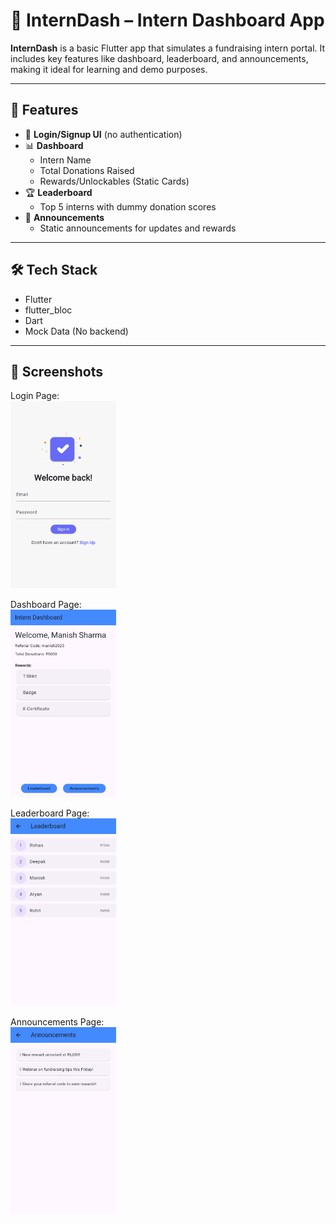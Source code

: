 # 🚀 InternDash – Intern Dashboard App

**InternDash** is a basic Flutter app that simulates a fundraising intern portal. It includes key features like dashboard, leaderboard, and announcements, making it ideal for learning and demo purposes.

---

## 🧩 Features

- 🔐 **Login/Signup UI** (no authentication)
- 📊 **Dashboard**
  - Intern Name
  - Total Donations Raised
  - Rewards/Unlockables (Static Cards)
- 🏆 **Leaderboard**
  - Top 5 interns with dummy donation scores
- 📣 **Announcements**
  - Static announcements for updates and rewards

---

## 🛠️ Tech Stack

- Flutter  
- flutter_bloc  
- Dart  
- Mock Data (No backend)

---

## 📸 Screenshots

Login Page:
<br/>
<img src="https://github.com/Mks30d/InternDash/blob/main/assets/Login.png" alt="Alt Text" height="300">

Dashboard Page:
<br/>
<img src="https://github.com/Mks30d/InternDash/blob/main/assets/Dashboard.png" alt="Alt Text" height="300">

Leaderboard Page:
<br/>
<img src="https://github.com/Mks30d/InternDash/blob/main/assets/Leaderboard.png" alt="Alt Text" height="300">

Announcements Page:
<br/>
<img src="https://github.com/Mks30d/InternDash/blob/main/assets/Announcements.png" alt="Alt Text" height="300">

